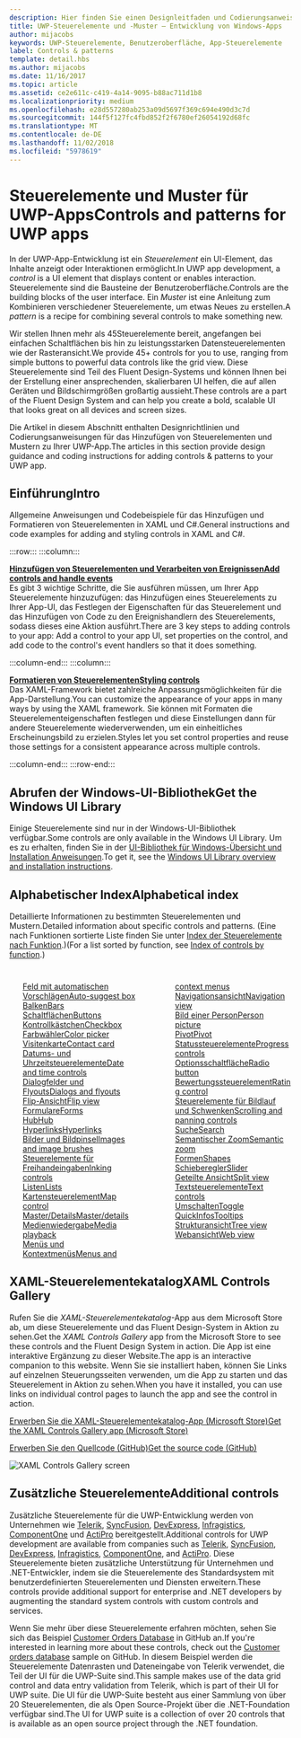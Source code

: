 ```yaml
---
description: Hier finden Sie einen Designleitfaden und Codierungsanweisungen für das Hinzufügen von Steuerelementen und Mustern zu Ihrer UWP-App. Sie finden mehr als 45leistungsstarke Steuerelemente für die Verwendung mit Ihrer App.
title: UWP-Steuerelemente und -Muster – Entwicklung von Windows-Apps
author: mijacobs
keywords: UWP-Steuerelemente, Benutzeroberfläche, App-Steuerelemente
label: Controls & patterns
template: detail.hbs
ms.author: mijacobs
ms.date: 11/16/2017
ms.topic: article
ms.assetid: ce2e611c-c419-4a14-9095-b88ac711d1b8
ms.localizationpriority: medium
ms.openlocfilehash: e28d557280ab253a09d5697f369c694e490d3c7d
ms.sourcegitcommit: 144f5f127fc4fbd852f2f6780ef26054192d68fc
ms.translationtype: MT
ms.contentlocale: de-DE
ms.lasthandoff: 11/02/2018
ms.locfileid: "5978619"
---
```

# <a name="controls-and-patterns-for-uwp-apps"></a><span data-ttu-id="644f8-105">Steuerelemente und Muster für UWP-Apps</span><span class="sxs-lookup"><span data-stu-id="644f8-105">Controls and patterns for UWP apps</span></span>
 

<span data-ttu-id="644f8-106">In der UWP-App-Entwicklung ist ein <i>Steuerelement</i> ein UI-Element, das Inhalte anzeigt oder Interaktionen ermöglicht.</span><span class="sxs-lookup"><span data-stu-id="644f8-106">In UWP app development, a <i>control</i> is a UI element that displays content or enables interaction.</span></span> <span data-ttu-id="644f8-107">Steuerelemente sind die Bausteine der Benutzeroberfläche.</span><span class="sxs-lookup"><span data-stu-id="644f8-107">Controls are the building blocks of the user interface.</span></span> <span data-ttu-id="644f8-108">Ein <i>Muster</i> ist eine Anleitung zum Kombinieren verschiedener Steuerelemente, um etwas Neues zu erstellen.</span><span class="sxs-lookup"><span data-stu-id="644f8-108">A <i>pattern</i> is a recipe for combining several controls to make something new.</span></span>

<span data-ttu-id="644f8-109">Wir stellen Ihnen mehr als 45Steuerelemente bereit, angefangen bei einfachen Schaltflächen bis hin zu leistungsstarken Datensteuerelementen wie der Rasteransicht.</span><span class="sxs-lookup"><span data-stu-id="644f8-109">We provide 45+ controls for you to use, ranging from simple buttons to powerful data controls like the grid view.</span></span>  <span data-ttu-id="644f8-110">Diese Steuerelemente sind Teil des Fluent Design-Systems und können Ihnen bei der Erstellung einer ansprechenden, skalierbaren UI helfen, die auf allen Geräten und Bildschirmgrößen großartig aussieht.</span><span class="sxs-lookup"><span data-stu-id="644f8-110">These controls are a part of the Fluent Design System and can help you create a bold, scalable UI that looks great on all devices and screen sizes.</span></span> 

<span data-ttu-id="644f8-111">Die Artikel in diesem Abschnitt enthalten Designrichtlinien und Codierungsanweisungen für das Hinzufügen von Steuerelementen und Mustern zu Ihrer UWP-App.</span><span class="sxs-lookup"><span data-stu-id="644f8-111">The articles in this section provide design guidance and coding instructions for adding controls & patterns to your UWP app.</span></span> 

## <a name="intro"></a><span data-ttu-id="644f8-112">Einführung</span><span class="sxs-lookup"><span data-stu-id="644f8-112">Intro</span></span>

<span data-ttu-id="644f8-113">Allgemeine Anweisungen und Codebeispiele für das Hinzufügen und Formatieren von Steuerelementen in XAML und C#.</span><span class="sxs-lookup"><span data-stu-id="644f8-113">General instructions and code examples for adding and styling controls in XAML and C#.</span></span>

:::row:::
    :::column:::
      <p><b><a href="controls-and-events-intro.md"><span data-ttu-id="644f8-114">Hinzufügen von Steuerelementen und Verarbeiten von Ereignissen</span><span class="sxs-lookup"><span data-stu-id="644f8-114">Add controls and handle events</span></span></a></b> <br/>
<span data-ttu-id="644f8-115">Es gibt 3 wichtige Schritte, die Sie ausführen müssen, um Ihrer App Steuerelemente hinzuzufügen: das Hinzufügen eines Steuerelements zu Ihrer App-UI, das Festlegen der Eigenschaften für das Steuerelement und das Hinzufügen von Code zu den Ereignishandlern des Steuerelements, sodass dieses eine Aktion ausführt.</span><span class="sxs-lookup"><span data-stu-id="644f8-115">There are 3 key steps to adding controls to your app: Add a control to your app UI, set properties on the control, and add code to the control's event handlers so that it does something.</span></span></p>
    :::column-end:::
    :::column:::
      <p><b><a href="xaml-styles.md"><span data-ttu-id="644f8-116">Formatieren von Steuerelementen</span><span class="sxs-lookup"><span data-stu-id="644f8-116">Styling controls</span></span></a></b> <br/>
<span data-ttu-id="644f8-117">Das XAML-Framework bietet zahlreiche Anpassungsmöglichkeiten für die App-Darstellung.</span><span class="sxs-lookup"><span data-stu-id="644f8-117">You can customize the appearance of your apps in many ways by using the XAML framework.</span></span> <span data-ttu-id="644f8-118">Sie können mit Formaten die Steuerelementeigenschaften festlegen und diese Einstellungen dann für andere Steuerelemente wiederverwenden, um ein einheitliches Erscheinungsbild zu erzielen.</span><span class="sxs-lookup"><span data-stu-id="644f8-118">Styles let you set control properties and reuse those settings for a consistent appearance across multiple controls.</span></span></p>
    :::column-end:::
:::row-end:::

## <a name="get-the-windows-ui-library"></a><span data-ttu-id="644f8-119">Abrufen der Windows-UI-Bibliothek</span><span class="sxs-lookup"><span data-stu-id="644f8-119">Get the Windows UI Library</span></span>
<span data-ttu-id="644f8-120">Einige Steuerelemente sind nur in der Windows-UI-Bibliothek verfügbar.</span><span class="sxs-lookup"><span data-stu-id="644f8-120">Some controls are only available in the Windows UI Library.</span></span> <span data-ttu-id="644f8-121">Um es zu erhalten, finden Sie in der [UI-Bibliothek für Windows-Übersicht und Installation Anweisungen](/uwp/toolkits/winui/).</span><span class="sxs-lookup"><span data-stu-id="644f8-121">To get it, see the [Windows UI Library overview and installation instructions](/uwp/toolkits/winui/).</span></span>

## <a name="alphabetical-index"></a><span data-ttu-id="644f8-122">Alphabetischer Index</span><span class="sxs-lookup"><span data-stu-id="644f8-122">Alphabetical index</span></span> 

<span data-ttu-id="644f8-123">Detaillierte Informationen zu bestimmten Steuerelementen und Mustern.</span><span class="sxs-lookup"><span data-stu-id="644f8-123">Detailed information about specific controls and patterns.</span></span> <span data-ttu-id="644f8-124">(Eine nach Funktionen sortierte Liste finden Sie unter <a href="controls-by-function.md">Index der Steuerelemente nach Funktion</a>.)</span><span class="sxs-lookup"><span data-stu-id="644f8-124">(For a list sorted by function, see <a href="controls-by-function.md">Index of controls by function</a>.)</span></span>

<div style="column-count: 2; column-gap: 40px; margin-top: 40px;" >
<ul style="margin-top: 0px; padding-top: 0px; list-style-type: none;">
<li style="list-style-type: none;"><a href="auto-suggest-box.md"><span data-ttu-id="644f8-125">Feld mit automatischen Vorschlägen</span><span class="sxs-lookup"><span data-stu-id="644f8-125">Auto-suggest box</span></span></a></li>

<li style="list-style-type: none;"><a href="app-bars.md"><span data-ttu-id="644f8-126">Balken</span><span class="sxs-lookup"><span data-stu-id="644f8-126">Bars</span></span></a></li>

<li style="list-style-type: none;"><a href="buttons.md"><span data-ttu-id="644f8-127">Schaltflächen</span><span class="sxs-lookup"><span data-stu-id="644f8-127">Buttons</span></span></a></li>

<li style="list-style-type: none;"><a href="checkbox.md"><span data-ttu-id="644f8-128">Kontrollkästchen</span><span class="sxs-lookup"><span data-stu-id="644f8-128">Checkbox</span></span> </a></li>

<li style="list-style-type: none;"><a href="color-picker.md"><span data-ttu-id="644f8-129">Farbwähler</span><span class="sxs-lookup"><span data-stu-id="644f8-129">Color picker</span></span></a></li>

<li style="list-style-type: none;"><a href="contact-card.md"><span data-ttu-id="644f8-130">Visitenkarte</span><span class="sxs-lookup"><span data-stu-id="644f8-130">Contact card</span></span></a></li>

<li style="list-style-type: none;"><a href="date-and-time.md"><span data-ttu-id="644f8-131">Datums- und Uhrzeitsteuerelemente</span><span class="sxs-lookup"><span data-stu-id="644f8-131">Date and time controls</span></span></a></li>

<li style="list-style-type: none;"><a href="dialogs-and-flyouts/index.md"><span data-ttu-id="644f8-132">Dialogfelder und Flyouts</span><span class="sxs-lookup"><span data-stu-id="644f8-132">Dialogs and flyouts</span></span></a></li>

<li style="list-style-type: none;"><a href="flipview.md"><span data-ttu-id="644f8-133">Flip-Ansicht</span><span class="sxs-lookup"><span data-stu-id="644f8-133">Flip view</span></span></a></li>

<li style="list-style-type: none;"><a href="forms.md"><span data-ttu-id="644f8-134">Formulare</span><span class="sxs-lookup"><span data-stu-id="644f8-134">Forms</span></span></a></li>

<li style="list-style-type: none;"><a href="hub.md"><span data-ttu-id="644f8-135">Hub</span><span class="sxs-lookup"><span data-stu-id="644f8-135">Hub</span></span></a></li>

<li style="list-style-type: none;"><a href="hyperlinks.md"><span data-ttu-id="644f8-136">Hyperlinks</span><span class="sxs-lookup"><span data-stu-id="644f8-136">Hyperlinks</span></span></a></li>

<li style="list-style-type: none;"><a href="images-imagebrushes.md"><span data-ttu-id="644f8-137">Bilder und Bildpinsel</span><span class="sxs-lookup"><span data-stu-id="644f8-137">Images and image brushes</span></span></a></li>

<li style="list-style-type: none;"><a href="inking-controls.md"><span data-ttu-id="644f8-138">Steuerelemente für Freihandeingaben</span><span class="sxs-lookup"><span data-stu-id="644f8-138">Inking controls</span></span></a></li>

<li style="list-style-type: none;"><a href="lists.md"><span data-ttu-id="644f8-139">Listen</span><span class="sxs-lookup"><span data-stu-id="644f8-139">Lists</span></span></a></li>

<li style="list-style-type: none;"><a href="../../maps-and-location/controls-map.md"><span data-ttu-id="644f8-140">Kartensteuerelement</span><span class="sxs-lookup"><span data-stu-id="644f8-140">Map control</span></span></a></li>

<li style="list-style-type: none;"><a href="master-details.md"><span data-ttu-id="644f8-141">Master/Details</span><span class="sxs-lookup"><span data-stu-id="644f8-141">Master/details</span></span></a></li>

<li style="list-style-type: none;"><a href="media-playback.md"><span data-ttu-id="644f8-142">Medienwiedergabe</span><span class="sxs-lookup"><span data-stu-id="644f8-142">Media playback</span></span></a></li>

<li style="list-style-type: none;"><a href="menus.md"><span data-ttu-id="644f8-143">Menüs und Kontextmenüs</span><span class="sxs-lookup"><span data-stu-id="644f8-143">Menus and context menus</span></span></a></li>

<li style="list-style-type: none;"><a href="navigationview.md"><span data-ttu-id="644f8-144">Navigationsansicht</span><span class="sxs-lookup"><span data-stu-id="644f8-144">Navigation view</span></span></a></li>

<li style="list-style-type: none;"><a href="person-picture.md"><span data-ttu-id="644f8-145">Bild einer Person</span><span class="sxs-lookup"><span data-stu-id="644f8-145">Person picture</span></span></a></li>

<li style="list-style-type: none;"><a href="pivot.md"><span data-ttu-id="644f8-146">Pivot</span><span class="sxs-lookup"><span data-stu-id="644f8-146">Pivot</span></span></a></li>

<li style="list-style-type: none;"><a href="progress-controls.md"><span data-ttu-id="644f8-147">Statussteuerelemente</span><span class="sxs-lookup"><span data-stu-id="644f8-147">Progress controls</span></span></a></li>

<li style="list-style-type: none;"><a href="radio-button.md"><span data-ttu-id="644f8-148">Optionsschaltfläche</span><span class="sxs-lookup"><span data-stu-id="644f8-148">Radio button</span></span></a></li>

<li style="list-style-type: none;"><a href="rating.md"><span data-ttu-id="644f8-149">Bewertungssteuerelement</span><span class="sxs-lookup"><span data-stu-id="644f8-149">Rating control</span></span></a></li>

<li style="list-style-type: none;"><a href="scroll-controls.md"><span data-ttu-id="644f8-150">Steuerelemente für Bildlauf und Schwenken</span><span class="sxs-lookup"><span data-stu-id="644f8-150">Scrolling and panning controls</span></span></a></li>

<li style="list-style-type: none;"><a href="search.md"><span data-ttu-id="644f8-151">Suche</span><span class="sxs-lookup"><span data-stu-id="644f8-151">Search</span></span></a></li>

<li style="list-style-type: none;"><a href="semantic-zoom.md"><span data-ttu-id="644f8-152">Semantischer Zoom</span><span class="sxs-lookup"><span data-stu-id="644f8-152">Semantic zoom</span></span></a></li>

<li style="list-style-type: none;"><a href="shapes.md"><span data-ttu-id="644f8-153">Formen</span><span class="sxs-lookup"><span data-stu-id="644f8-153">Shapes</span></span></a></li>

<li style="list-style-type: none;"><a href="slider.md"><span data-ttu-id="644f8-154">Schieberegler</span><span class="sxs-lookup"><span data-stu-id="644f8-154">Slider</span></span></a></li>

<li style="list-style-type: none;"><a href="split-view.md"><span data-ttu-id="644f8-155">Geteilte Ansicht</span><span class="sxs-lookup"><span data-stu-id="644f8-155">Split view</span></span></a></li>

<li style="list-style-type: none;"><a href="text-controls.md"><span data-ttu-id="644f8-156">Textsteuerelemente</span><span class="sxs-lookup"><span data-stu-id="644f8-156">Text controls</span></span></a></li>


<li style="list-style-type: none;"><a href="toggles.md"><span data-ttu-id="644f8-157">Umschalten</span><span class="sxs-lookup"><span data-stu-id="644f8-157">Toggle</span></span></a></li>
<li style="list-style-type: none;"><a href="tooltips.md"><span data-ttu-id="644f8-158">QuickInfos</span><span class="sxs-lookup"><span data-stu-id="644f8-158">Tooltips</span></span></a></li>

<li style="list-style-type: none;"><a href="tree-view.md"><span data-ttu-id="644f8-159">Strukturansicht</span><span class="sxs-lookup"><span data-stu-id="644f8-159">Tree view</span></span></a></li>

<li style="list-style-type: none;"><a href="web-view.md"><span data-ttu-id="644f8-160">Webansicht</span><span class="sxs-lookup"><span data-stu-id="644f8-160">Web view</span></span></a></li>
</ul>
</div>

## <a name="xaml-controls-gallery"></a><span data-ttu-id="644f8-161">XAML-Steuerelementekatalog</span><span class="sxs-lookup"><span data-stu-id="644f8-161">XAML Controls Gallery</span></span>

<span data-ttu-id="644f8-162">Rufen Sie die _XAML-Steuerelementekatalog_-App aus dem Microsoft Store ab, um diese Steuerelemente und das Fluent Design-System in Aktion zu sehen.</span><span class="sxs-lookup"><span data-stu-id="644f8-162">Get the _XAML Controls Gallery_ app from the Microsoft Store to see these controls and the Fluent Design System in action.</span></span> <span data-ttu-id="644f8-163">Die App ist eine interaktive Ergänzung zu dieser Website.</span><span class="sxs-lookup"><span data-stu-id="644f8-163">The app is an interactive companion to this website.</span></span> <span data-ttu-id="644f8-164">Wenn Sie sie installiert haben, können Sie Links auf einzelnen Steuerungsseiten verwenden, um die App zu starten und das Steuerelement in Aktion zu sehen.</span><span class="sxs-lookup"><span data-stu-id="644f8-164">When you have it installed, you can use links on individual control pages to launch the app and see the control in action.</span></span>

<a href="https://www.microsoft.com/store/productId/9MSVH128X2ZT"><span data-ttu-id="644f8-165">Erwerben Sie die XAML-Steuerelementekatalog-App (Microsoft Store)</span><span class="sxs-lookup"><span data-stu-id="644f8-165">Get the XAML Controls Gallery app (Microsoft Store)</span></span></a>

<a href="https://github.com/Microsoft/Windows-universal-samples/tree/master/Samples/XamlUIBasics"><span data-ttu-id="644f8-166">Erwerben Sie den Quellcode (GitHub)</span><span class="sxs-lookup"><span data-stu-id="644f8-166">Get the source code (GitHub)</span></span></a>

<img src="images/xaml-controls-gallery.png" alt="XAML Controls Gallery screen" />

## <a name="additional-controls"></a><span data-ttu-id="644f8-167">Zusätzliche Steuerelemente</span><span class="sxs-lookup"><span data-stu-id="644f8-167">Additional controls</span></span>

<span data-ttu-id="644f8-168">Zusätzliche Steuerelemente für die UWP-Entwicklung werden von Unternehmen wie <a href="http://www.telerik.com/">Telerik</a>, <a href="https://www.syncfusion.com/products/uwp">SyncFusion</a>, <a href="https://www.devexpress.com/Products/NET/Controls/Win10Apps/">DevExpress</a>, <a href="http://www.infragistics.com/products/universal-windows-platform">Infragistics</a>, <a href="https://www.componentone.com/Studio/Platform/UWP">ComponentOne</a> und <a href="http://www.actiprosoftware.com/products/controls/universal">ActiPro</a> bereitgestellt.</span><span class="sxs-lookup"><span data-stu-id="644f8-168">Additional controls for UWP development are available from companies such as <a href="http://www.telerik.com/">Telerik</a>, <a href="https://www.syncfusion.com/products/uwp">SyncFusion</a>, <a href="https://www.devexpress.com/Products/NET/Controls/Win10Apps/">DevExpress</a>, <a href="http://www.infragistics.com/products/universal-windows-platform">Infragistics</a>, <a href="https://www.componentone.com/Studio/Platform/UWP">ComponentOne</a>, and <a href="http://www.actiprosoftware.com/products/controls/universal">ActiPro</a>.</span></span> <span data-ttu-id="644f8-169">Diese Steuerelemente bieten zusätzliche Unterstützung für Unternehmen und .NET-Entwickler, indem sie die Steuerelemente des Standardsystem mit benutzerdefinierten Steuerelementen und Diensten erweitern.</span><span class="sxs-lookup"><span data-stu-id="644f8-169">These controls provide additional support for enterprise and .NET developers by augmenting the standard system controls with custom controls and services.</span></span>  

<span data-ttu-id="644f8-170">Wenn Sie mehr über diese Steuerelemente erfahren möchten, sehen Sie sich das Beispiel <a href="https://github.com/Microsoft/Windows-appsample-customers-orders-database">Customer Orders Database</a> in GitHub an.</span><span class="sxs-lookup"><span data-stu-id="644f8-170">If you're interested in learning more about these controls, check out the <a href="https://github.com/Microsoft/Windows-appsample-customers-orders-database">Customer orders database</a> sample on GitHub.</span></span> <span data-ttu-id="644f8-171">In diesem Beispiel werden die Steuerelemente Datenrasten und Dateneingabe von Telerik verwendet, die Teil der UI für die UWP-Suite sind.</span><span class="sxs-lookup"><span data-stu-id="644f8-171">This sample makes use of the data grid control and data entry validation from Telerik, which is part of their UI for UWP suite.</span></span> <span data-ttu-id="644f8-172">Die UI für die UWP-Suite besteht aus einer Sammlung von über 20 Steuerelementen, die als Open Source-Projekt über die .NET-Foundation verfügbar sind.</span><span class="sxs-lookup"><span data-stu-id="644f8-172">The UI for UWP suite is a collection of over 20 controls that is available as an open source project through the .NET foundation.</span></span>
